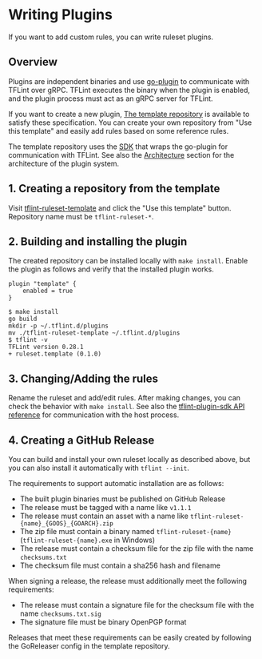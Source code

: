 # Writing Plugins

If you want to add custom rules, you can write ruleset plugins.

## Overview

Plugins are independent binaries and use [go-plugin](https://github.com/hashicorp/go-plugin) to communicate with TFLint over gRPC. TFLint executes the binary when the plugin is enabled, and the plugin process must act as an gRPC server for TFLint.

If you want to create a new plugin, [The template repository](https://github.com/nholuongut/tflint-ruleset-template) is available to satisfy these specification. You can create your own repository from "Use this template" and easily add rules based on some reference rules.

The template repository uses the [SDK](https://github.com/nholuongut/tflint-plugin-sdk) that wraps the go-plugin for communication with TFLint. See also the [Architecture](https://github.com/nholuongut/tflint-plugin-sdk#architecture) section for the architecture of the plugin system.

## 1. Creating a repository from the template

Visit [tflint-ruleset-template](https://github.com/nholuongut/tflint-ruleset-template) and click the "Use this template" button. Repository name must be `tflint-ruleset-*`.

## 2. Building and installing the plugin

The created repository can be installed locally with `make install`. Enable the plugin as follows and verify that the installed plugin works.

```hcl
plugin "template" {
    enabled = true
}
```

```console
$ make install
go build
mkdir -p ~/.tflint.d/plugins
mv ./tflint-ruleset-template ~/.tflint.d/plugins
$ tflint -v
TFLint version 0.28.1
+ ruleset.template (0.1.0)
```

## 3. Changing/Adding the rules

Rename the ruleset and add/edit rules. After making changes, you can check the behavior with `make install`. See also the [tflint-plugin-sdk API reference](https://pkg.go.dev/github.com/nholuongut/tflint-plugin-sdk) for communication with the host process.

## 4. Creating a GitHub Release

You can build and install your own ruleset locally as described above, but you can also install it automatically with `tflint --init`.

The requirements to support automatic installation are as follows:

- The built plugin binaries must be published on GitHub Release
- The release must be tagged with a name like `v1.1.1`
- The release must contain an asset with a name like `tflint-ruleset-{name}_{GOOS}_{GOARCH}.zip`
- The zip file must contain a binary named `tflint-ruleset-{name}` (`tflint-ruleset-{name}.exe` in Windows)
- The release must contain a checksum file for the zip file with the name `checksums.txt`
- The checksum file must contain a sha256 hash and filename

When signing a release, the release must additionally meet the following requirements:

- The release must contain a signature file for the checksum file with the name `checksums.txt.sig`
- The signature file must be binary OpenPGP format

Releases that meet these requirements can be easily created by following the GoReleaser config in the template repository.
